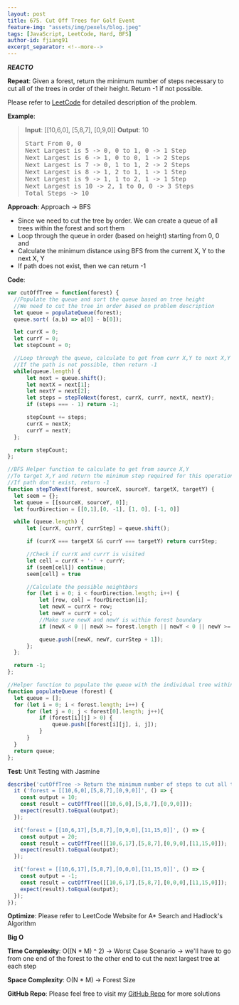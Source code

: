 ```yaml
---
layout: post
title: 675. Cut Off Trees for Golf Event
feature-img: "assets/img/pexels/blog.jpeg"
tags: [JavaScript, LeetCode, Hard, BFS]
author-id: fjiang91
excerpt_separator: <!--more-->
---
```


***REACTO***

**Repeat**:
Given a forest, return the minimum number of steps necessary to cut all of the trees in order of their height. Return -1 if not possible.

Please refer to [LeetCode](https://leetcode.com/problems/cut-off-trees-for-golf-event/) for detailed description of the problem.
<!--more-->

**Example**:
> **Input**:
> [[10,6,0],
>  [5,8,7],
>  [0,9,0]]
> **Output**: 10
> <pre>
> Start From 0, 0
> Next Largest is 5 -> 0, 0 to 1, 0 -> 1 Step
> Next Largest is 6 -> 1, 0 to 0, 1 -> 2 Steps
> Next Largest is 7 -> 0, 1 to 1, 2 -> 2 Steps
> Next Largest is 8 -> 1, 2 to 1, 1 -> 1 Step
> Next Largest is 9 -> 1, 1 to 2, 1 -> 1 Step
> Next Largest is 10 -> 2, 1 to 0, 0 -> 3 Steps
> Total Steps -> 10
> </pre>

**Approach**:
Approach -> BFS
* Since we need to cut the tree by order. We can create a queue of all trees within the forest and sort them
* Loop through the queue in order (based on height) starting from 0, 0 and
* Calculate the minimum distance using BFS from the current X, Y to the next X, Y
* If path does not exist, then we can return -1

**Code**:
```javascript
var cutOffTree = function(forest) {
  //Populate the queue and sort the queue based on tree height
  //We need to cut the tree in order based on problem description
  let queue = populateQueue(forest);
  queue.sort( (a,b) => a[0] - b[0]);

  let currX = 0;
  let currY = 0;
  let stepCount = 0;

  //Loop through the queue, calculate to get from curr X,Y to next X,Y with BFS helper function
  //If the path is not possible, then return -1
  while(queue.length) {
      let next = queue.shift();
      let nextX = next[1];
      let nextY = next[2];
      let steps = stepToNext(forest, currX, currY, nextX, nextY);
      if (steps === - 1) return -1;

      stepCount += steps;
      currX = nextX;
      currY = nextY;
  };

  return stepCount;
};

//BFS Helper function to calculate to get from source X,Y
//To target X,Y and return the minimum step required for this operation
//If path don't exist, return -1
function stepToNext(forest, sourceX, sourceY, targetX, targetY) {
  let seem = {};
  let queue = [[sourceX, sourceY, 0]];
  let fourDirection = [[0,1],[0, -1], [1, 0], [-1, 0]]

  while (queue.length) {
      let [currX, currY, currStep] = queue.shift();

      if (currX === targetX && currY === targetY) return currStep;

      //Check if currX and currY is visited
      let cell = currX + '-' + currY;
      if (seem[cell]) continue;
      seem[cell] = true

      //Calculate the possible neightbors
      for (let i = 0; i < fourDirection.length; i++) {
          let [row, col] = fourDirection[i];
          let newX = currX + row;
          let newY = currY + col;
          //Make sure newX and newY is within forest boundary
          if (newX < 0 || newX >= forest.length || newY < 0 || newY >= forest[0].length || forest[newX][newY] <= 0) continue;

          queue.push([newX, newY, currStep + 1]);
      };
  };

  return -1;
};

//Helper function to populate the queue with the individual tree within the forest
function populateQueue (forest) {
  let queue = [];
  for (let i = 0; i < forest.length; i++) {
      for (let j = 0; j < forest[0].length; j++){
          if (forest[i][j] > 0) {
              queue.push([forest[i][j], i, j]);
          }
      }
  }
  return queue;
};
```

**Test**: Unit Testing with Jasmine
```javascript
describe('cutOffTree -> Return the minimum number of steps to cut all trees', () => {
  it ('forest = [[10,6,0],[5,8,7],[0,9,0]]', () => {
    const output = 10;
    const result = cutOffTree([[10,6,0],[5,8,7],[0,9,0]]);
    expect(result).toEqual(output);
  });

  it('forest = [[10,6,17],[5,8,7],[0,9,0],[11,15,0]]', () => {
    const output = 20;
    const result = cutOffTree([[10,6,17],[5,8,7],[0,9,0],[11,15,0]]);
    expect(result).toEqual(output);
  });

  it('forest = [[10,6,17],[5,8,7],[0,0,0],[11,15,0]]', () => {
    const output = -1;
    const result = cutOffTree([[10,6,17],[5,8,7],[0,0,0],[11,15,0]]);
    expect(result).toEqual(output);
  });
});
```

**Optimize**: Please refer to LeetCode Website for A* Search and Hadlock's Algorithm

**Big O**

**Time Complexity**: O((N * M) ^ 2) -> Worst Case Scenario -> we'll have to go from one end of the forest to the other end to cut the next largest tree at each step

**Space Complexity**: O(N * M) -> Forest Size

**GitHub Repo**: Please feel free to visit my [GitHub Repo](https://github.com/fjiang91/LeetCode-Solutions) for more solutions
